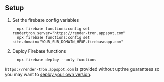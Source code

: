 ## Setup

1.  Set the firebase config variables
    ```console
      npx firebase functions:config:set rendertron.server="https://render-tron.appspot.com"
      npx firebase functions:config:set site.domain="YOUR_SUB_DOMAIN_HERE.firebaseapp.com"
    ```
1.  Deploy Firebase functions
    ```console
      npx firebase deploy --only functions
    ```

`https://render-tron.appspot.com` is provided without uptime guarantees so you may want to [deploy your own version](https://github.com/GoogleChrome/rendertron).
